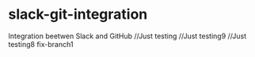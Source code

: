 # slack-git-integration
Integration beetwen Slack and GitHub
//Just testing
//Just testing9
//Just testing8 fix-branch1

